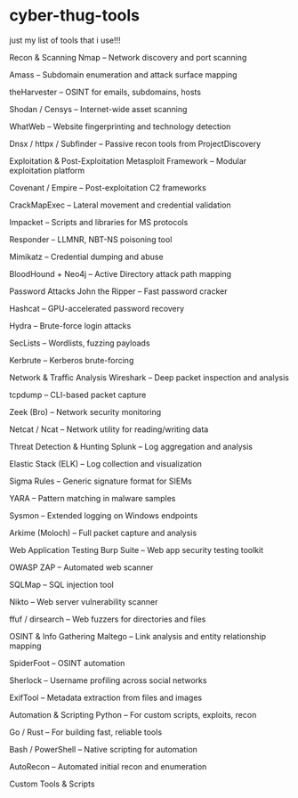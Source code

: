 # cyber-thug-tools
just my list of tools that i use!!!

Recon & Scanning
Nmap – Network discovery and port scanning

Amass – Subdomain enumeration and attack surface mapping

theHarvester – OSINT for emails, subdomains, hosts

Shodan / Censys – Internet-wide asset scanning

WhatWeb – Website fingerprinting and technology detection

Dnsx / httpx / Subfinder – Passive recon tools from ProjectDiscovery

Exploitation & Post-Exploitation
Metasploit Framework – Modular exploitation platform

Covenant / Empire – Post-exploitation C2 frameworks

CrackMapExec – Lateral movement and credential validation

Impacket – Scripts and libraries for MS protocols

Responder – LLMNR, NBT-NS poisoning tool

Mimikatz – Credential dumping and abuse

BloodHound + Neo4j – Active Directory attack path mapping

Password Attacks
John the Ripper – Fast password cracker

Hashcat – GPU-accelerated password recovery

Hydra – Brute-force login attacks

SecLists – Wordlists, fuzzing payloads

Kerbrute – Kerberos brute-forcing

Network & Traffic Analysis
Wireshark – Deep packet inspection and analysis

tcpdump – CLI-based packet capture

Zeek (Bro) – Network security monitoring

Netcat / Ncat – Network utility for reading/writing data

Threat Detection & Hunting
Splunk – Log aggregation and analysis

Elastic Stack (ELK) – Log collection and visualization

Sigma Rules – Generic signature format for SIEMs

YARA – Pattern matching in malware samples

Sysmon – Extended logging on Windows endpoints

Arkime (Moloch) – Full packet capture and analysis

Web Application Testing
Burp Suite – Web app security testing toolkit

OWASP ZAP – Automated web scanner

SQLMap – SQL injection tool

Nikto – Web server vulnerability scanner

ffuf / dirsearch – Web fuzzers for directories and files

OSINT & Info Gathering
Maltego – Link analysis and entity relationship mapping

SpiderFoot – OSINT automation

Sherlock – Username profiling across social networks

ExifTool – Metadata extraction from files and images

Automation & Scripting
Python – For custom scripts, exploits, recon

Go / Rust – For building fast, reliable tools

Bash / PowerShell – Native scripting for automation

AutoRecon – Automated initial recon and enumeration

Custom Tools & Scripts
